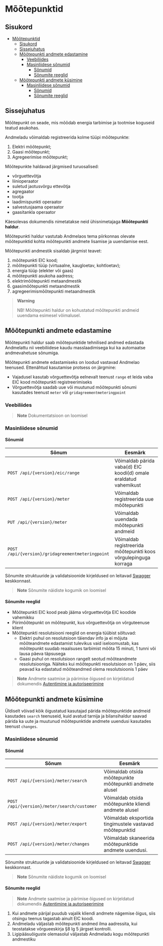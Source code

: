 # Mõõtepunktid

## Sisukord

- [Mõõtepunktid](#mõõtepunktid)
  - [Sisukord](#sisukord)
  - [Sissejuhatus](#sissejuhatus)
  - [Mõõtepunkti andmete edastamine](#mõõtepunkti-andmete-edastamine)
    - [Veebiliides](#veebiliides)
    - [Masinliidese sõnumid](#masinliidese-sõnumid)
      - [Sõnumid](#sõnumid)
      - [Sõnumite reeglid](#sõnumite-reeglid)
  - [Mõõtepunkti andmete küsimine](#mõõtepunkti-andmete-küsimine)
    - [Masinliidese sõnumid](#masinliidese-sõnumid-1)
      - [Sõnumid](#sõnumid-1)
      - [Sõnumite reeglid](#sõnumite-reeglid-1)

## Sissejuhatus

Mõõtepunkt on seade, mis mõõdab energia tarbimise ja tootmise koguseid teatud asukohas.

Andmeladu võimaldab registreerida kolme tüüpi mõõtepunkte:
1. Elektri mõõtepunkt;
2. Gaasi mõõtepunkt;
3. Agregeerimise mõõtepunkt;

Mõõtepunkte haldavad järgmised turuosalised:

- võrguettevõtja
- liinioperaator
- suletud jaotusvõrgu ettevõtja
- agregaator
- tootja
- laadimispunkti operaator
- salvestusjaama operaator
- gaasitankla operaator

Käesolevas dokumendis nimetatakse neid ühisnimetajaga **Mõõtepunkti haldur**.

Mõõtepunkti haldur vastutab Andmelaos tema piirkonnas olevate mõõtepunktid kohta mõõtepunkti andmete lisamise ja uuendamise eest.

Mõõtepunkti andmestik sisaldab järgmist teavet:

1. mõõtepunkti EIC kood;
2. mõõtepunkti tüüp (virtuaalne, kaugloetav, kohtloetav);
3. energia tüüp (elekter või gaas)
4. mõõtepunkti asukoha aadress;
5. elektrimõõtepunkti metaandmestik
6. gaasimõõtepunkti metaandmestik
7. agregeerimismõõtepunkti metaandmestik

> **Warning**
> 
> NB! Mõõtepunkti haldur on kohustatud mõõtepunkti andmeid uuendama esimesel võimalusel.

## Mõõtepunkti andmete edastamine

Mõõtepunkti haldur saab mõõtepunktide tehnilised andmed edastada Andmelattu nii veebiliidese kaudu masslaadimisega kui ka automaatse andmevahetuse sõnumiga.

Mõõtepunkti andmete edastamiseks on loodud vastavad Andmelao teenused. Ettenähtud kasutamise protsess on järgmine:

- Vajadusel kasutab võrguettevõtja eelnevalt teenust `range` et leida vaba EIC kood mõõtepunkti registreerimiseks
- Võrguettevõtja saadab uue või muutunud mõõtepunkti sõnumi kasutades teenust `meter` või `gridagreementmeteringpoint`


### Veebiliides

> **Note**
> Dokumentatsioon on loomisel

### Masinliidese sõnumid

#### Sõnumid

|Sõnum|Eesmärk|
|-----|-------|
|`POST /api/{version}/eic/range`|Võimaldab pärida vaba(d) EIC koodi(d) omale eraldatud vahemikust|
|`POST /api/{version}/meter`|Võimaldab registreerida uue mõõtepunkti|
|`PUT /api/{version}/meter`|Võimaldab uuendada mõõtepunkti andmeid|
|`POST /api/{version}/gridagreementmeteringpoint`|Võimaldab registreerida mõõtepunkti koos võrgulepinguga korraga|

Sõnumite struktuuride ja validatsioonide kirjeldused on leitavad [Swagger](https://test-datahub.elering.ee/swagger-ui/index.html) keskkonnast.

> **Note**
> Sõnumite näidiste kogumik on loomisel

#### Sõnumite reeglid

- Mõõtepunkti EIC kood peab jääma võrguettevõtja EIC koodide vahemikku
- Piirimõõtepunkt on mõõtepunkt, kus võrguettevõtja on võrguteenuse klient
- Mõõtepunkti resolutsiooni reeglid on energia tüübist sõltuvad:
  - Elektri puhul on resolutsioon täiendav info ja ei mõjuta mõõteandmete edastamist tulevikus vaid iseloomustab, kas mõõtepunkt suudab  reaalsuses tarbimist mõõta 15 minuti, 1 tunni või lausa päeva täpsusega
  - Gaasi puhul on resolutsioon rangelt seotud mõõteandmete resolutsiooniga. Näiteks kui mõõtepunkti resolutsioon on 1 päev, siis peavad ka edastatud mõõteandmed olema resolutsioonis 1 päev

> **Note**
> Andmete saatmise ja pärimise õigused on kirjeldatud dokumendis [Autentimine ja autoriseerimine](02-autentimine-ja-autoriseerimine.md)

## Mõõtepunkti andmete küsimine

Üldiselt võivad kõik õigustatud kasutajad pärida mõõtepunktide andmeid kasutades `search` teenuseid, kuid avatud tarnija ja bilansihaldur saavad pärida ka uute ja muutunud mõõtepunktide andmete uuendusi kasutades teenust `changes`.

### Masinliidese sõnumid

#### Sõnumid

|Sõnum|Eesmärk|
|-----|-------|
|`POST /api/{version}/meter/search`|Võimaldab otsida mõõtepunkte mõõtepunkti andmete alusel|
|`POST /api/{version}/meter/search/customer`|Võimaldab otsida mõõtepunkte kliendi andmete alusel|
|`POST /api/{version}/meter/export`|Võimaldab eksportida tingimustele vastavad mõõtepunktid|
|`POST /api/{version}/meter/changes`|Võimaldab skaneerida mõõtepunktide andmete uuendusi.|

Sõnumite struktuuride ja validatsioonide kirjeldused on leitavad [Swagger](https://test-datahub.elering.ee/swagger-ui/index.html) keskkonnast.

> **Note**
> Sõnumite näidiste kogumik on loomisel

#### Sõnumite reeglid

> **Note**
> Andmete saatmise ja pärimise õigused on kirjeldatud dokumendis [Autentimine ja autoriseerimine](02-autentimine-ja-autoriseerimine.md)

1. Kui andmete pärijal puudub vajalik kliendi andmete nägemise õigus, siis otsingu teenus tagastab ainult EIC koodi.
2. Andmeladu väljastab mõõtepunkti andmed ilma aadressita, kui teostatakse võrgueeskirja §8 lg 5 järgset kontrolli.
3. Ligipääsuõiguste olemasolul väljastab Andmeladu kogu mõõtepunkti andmestiku
